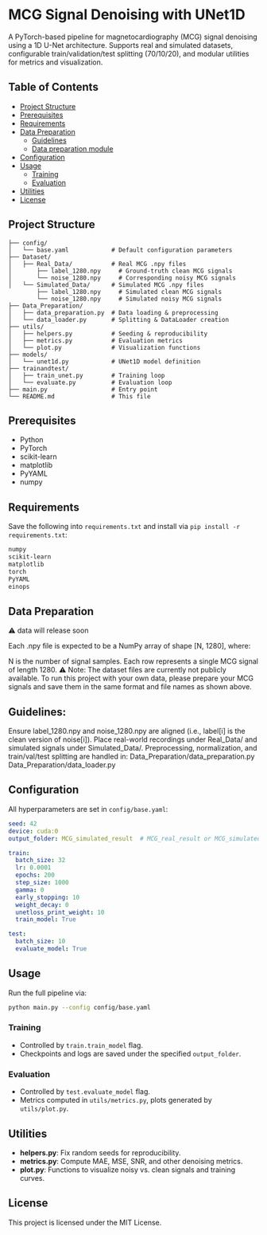 # MCG Signal Denoising with UNet1D

A PyTorch-based pipeline for magnetocardiography (MCG) signal denoising using a 1D U-Net architecture. Supports real and simulated datasets, configurable train/validation/test splitting (70/10/20), and modular utilities for metrics and visualization.

## Table of Contents

* [Project Structure](#project-structure)
* [Prerequisites](#prerequisites)
* [Requirements](#Requirements)
* [Data Preparation](#data-preparation)
  * [Guidelines](#Guidelines)
  * [Data preparation module](#Data-preparation-module)
* [Configuration](#configuration)
* [Usage](#usage)
  * [Training](#training)
  * [Evaluation](#evaluation)
* [Utilities](#utilities)
* [License](#license)

## Project Structure

```text
├── config/
│   └── base.yaml            # Default configuration parameters
├── Dataset/
│   ├── Real_Data/           # Real MCG .npy files
│       ├── label_1280.npy     # Ground-truth clean MCG signals
│       └── noise_1280.npy     # Corresponding noisy MCG signals
│   └── Simulated_Data/      # Simulated MCG .npy files
        ├── label_1280.npy     # Simulated clean MCG signals
        └── noise_1280.npy     # Simulated noisy MCG signals
├── Data_Preparation/
│   ├── data_preparation.py  # Data loading & preprocessing
│   └── data_loader.py       # Splitting & DataLoader creation
├── utils/
│   ├── helpers.py           # Seeding & reproducibility
│   ├── metrics.py           # Evaluation metrics
│   └── plot.py              # Visualization functions
├── models/
│   └── unet1d.py            # UNet1D model definition
├── trainandtest/
│   ├── train_unet.py        # Training loop
│   └── evaluate.py          # Evaluation loop
├── main.py                  # Entry point
└── README.md                # This file
```

## Prerequisites

* Python
* PyTorch
* scikit-learn
* matplotlib
* PyYAML
* numpy

## Requirements

Save the following into `requirements.txt` and install via `pip install -r requirements.txt`:

```txt
numpy
scikit-learn
matplotlib
torch
PyYAML
einops
```

## Data Preparation

⚠️ data will release soon

Each .npy file is expected to be a NumPy array of shape [N, 1280], where:

N is the number of signal samples.
Each row represents a single MCG signal of length 1280.
⚠️ Note: The dataset files are currently not publicly available.
To run this project with your own data, please prepare your MCG signals and save them in the same format and file names as shown above.

## Guidelines:
Ensure label_1280.npy and noise_1280.npy are aligned (i.e., label[i] is the clean version of noise[i]).
Place real-world recordings under Real_Data/ and simulated signals under Simulated_Data/.
Preprocessing, normalization, and train/val/test splitting are handled in:
Data_Preparation/data_preparation.py
Data_Preparation/data_loader.py


## Configuration

All hyperparameters are set in `config/base.yaml`:

```yaml
seed: 42
device: cuda:0
output_folder: MCG_simulated_result  # MCG_real_result or MCG_simulated_result

train:
  batch_size: 32
  lr: 0.0001
  epochs: 200
  step_size: 1000
  gamma: 0
  early_stopping: 10
  weight_decay: 0
  unetloss_print_weight: 10
  train_model: True

test:
  batch_size: 10
  evaluate_model: True
```

## Usage

Run the full pipeline via:

```bash
python main.py --config config/base.yaml
```

### Training

* Controlled by `train.train_model` flag.
* Checkpoints and logs are saved under the specified `output_folder`.

### Evaluation

* Controlled by `test.evaluate_model` flag.
* Metrics computed in `utils/metrics.py`, plots generated by `utils/plot.py`.

## Utilities

* **helpers.py**: Fix random seeds for reproducibility.
* **metrics.py**: Compute MAE, MSE, SNR, and other denoising metrics.
* **plot.py**: Functions to visualize noisy vs. clean signals and training curves.

## License

This project is licensed under the MIT License.
